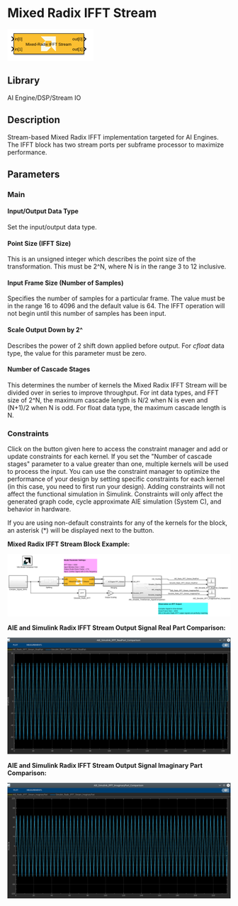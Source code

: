 # Mixed Radix IFFT Stream

  
![](./Images/block.png)  

## Library

AI Engine/DSP/Stream IO

## Description

Stream-based Mixed Radix IFFT implementation targeted for AI Engines. The IFFT block
has two stream ports per subframe processor to maximize performance.

## Parameters

### Main  
#### Input/Output Data Type
Set the input/output data type.

#### Point Size (IFFT Size)
This is an unsigned integer which describes the point size of the transformation. This must be 2^N, where N is in the range 3 to 12 inclusive.


#### Input Frame Size (Number of Samples)

Specifies the number of samples for a particular frame. The value must
  be in the range 16 to 4096 and the default value is 64. The IFFT
  operation will not begin until this number of samples has been input.

#### Scale Output Down by 2^
Describes the power of 2 shift down applied before output. For _cfloat_ data type, the value for this parameter must be zero. 




####  Number of Cascade Stages
This determines the number of kernels the Mixed Radix IFFT Stream will be divided over in series to improve throughput. For int data types, and FFT size of 2^N, the maximum cascade length is N/2 when N is even and (N+1)/2 when N is odd. For float data type, the maximum cascade length is N.


### Constraints
Click on the button given here to access the constraint manager and add or update constraints for each kernel. If you set the "Number of cascade stages" parameter to a value greater than one, multiple kernels will be used to process the input. You can use the constraint manager to optimize the performance of your design by setting specific constraints for each kernel (in this case, you need to first run your design). Adding constraints will not affect the functional simulation in Simulink. Constraints will only affect the generated graph code, cycle approximate AIE simulation (System C), and behavior in hardware.

<div class="noteBox">
If you are using non-default constraints for any of the kernels for the block, an asterisk (*) will be displayed next to the button.
</div>


**Mixed Radix IFFT Stream Block Example:**

![](./Images/Mixed_Radix_IFFT_Stream_Ex1.png)


**AIE and Simulink Radix IFFT Stream Output Signal Real Part Comparison:**

![](./Images/Mixed_Radix_IFFT_Stream_RealPart_Comparison.png)

**AIE and Simulink Radix IFFT Stream Output Signal Imaginary Part Comparison:**

![](./Images/Mixed_Radix_IFFT_Stream_ImaginaryPart_Comparison.png)
